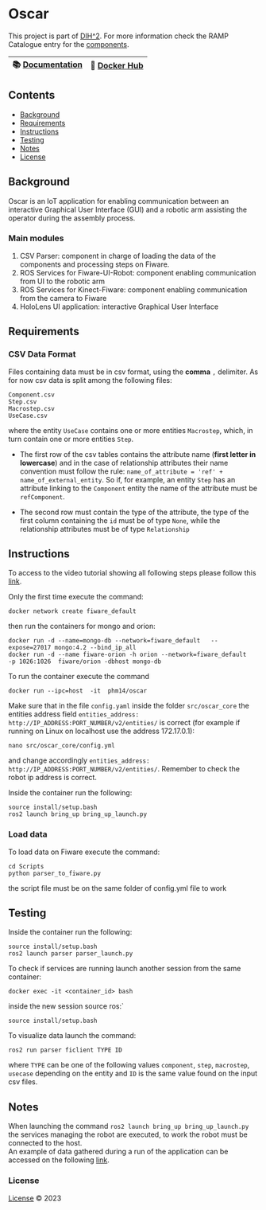 # Oscar


This project is part of [DIH^2](http://www.dih-squared.eu/). For more information check the RAMP Catalogue entry for the
[components](https://ramp.eu/).

| :books: [Documentation](Docs/Oscar_Documentation.pdf) | :whale: [Docker Hub](https://hub.docker.com/r/phm14/oscar) |
| --------------------------------------------- | ------------------------------------------------------------- |



## Contents

-   [Background](#background)
-   [Requirements](#requirements)
-   [Instructions](#instructions)
-   [Testing](#testing)
-   [Notes](#notes)
-   [License](#license)

## Background
Oscar is an IoT application for enabling communication between an interactive Graphical User Interface (GUI)
and a robotic arm assisting the operator during the assembly process.

### Main modules
1. CSV Parser: component in charge of loading the data of the components and processing steps on Fiware.
2. ROS Services for Fiware-UI-Robot: component enabling communication from UI to the robotic arm
3. ROS Services for Kinect-Fiware: component enabling communication from the camera to Fiware
4. HoloLens UI application: interactive Graphical User Interface
## Requirements
### CSV Data Format ###
Files containing data must be in csv format, using the **comma** ```,``` delimiter.
As for now csv data is split among the following files:
```
Component.csv
Step.csv
Macrostep.csv
UseCase.csv
```
where the entity ```UseCase``` contains one or more entities ```Macrostep```, which, in turn contain one or more
entities ```Step```.

* The first row of the csv tables contains the attribute name (**first letter in lowercase**) and in the case of relationship
  attributes their name convention must follow the rule:
  ```name_of_attribute = 'ref' + name_of_external_entity```.
  So if, for example, an entity ```Step``` has an attribute linking to the ```Component``` entity the name of the
  attribute must be ```refComponent```.

* The second row must contain the type of the attribute, the type of the first column containing the ```id``` must
  be of type ```None```, while the relationship attributes must be of type ```Relationship```

## Instructions ##
To access to the video tutorial showing all following steps please follow this [link](https://drive.google.com/file/d/1PPhMm6X98VKM4ZEbmAg3oxucDTNU2Tfz/view?usp=sharing).

Only the first time execute the command:
```
docker network create fiware_default
```
then run the containers for mongo and orion:
```
docker run -d --name=mongo-db --network=fiware_default   --expose=27017 mongo:4.2 --bind_ip_all
docker run -d --name fiware-orion -h orion --network=fiware_default   -p 1026:1026  fiware/orion -dbhost mongo-db
```


To run the container execute the command
```
docker run --ipc=host  -it  phm14/oscar
```
Make sure that in the file ```config.yaml``` inside the folder ```src/oscar_core``` the entities address field ```entities_address: http://IP_ADDRESS:PORT_NUMBER/v2/entities/``` is correct (for example if running on Linux on localhost use the address 172.17.0.1):
```
nano src/oscar_core/config.yml
```
and change accordingly ```entities_address: http://IP_ADDRESS:PORT_NUMBER/v2/entities/```.
Remember to check the robot ip address is correct.

Inside the container run the following:
```
source install/setup.bash
ros2 launch bring_up bring_up_launch.py
```
### Load data ###
To load data on Fiware execute the command:
```
cd Scripts
python parser_to_fiware.py
```
the script file must be on the same folder of config.yml file to work

## Testing ##
Inside the container run the following:
```
source install/setup.bash
ros2 launch parser parser_launch.py
```
To check if services are running launch another session from the same container:
```
docker exec -it <container_id> bash
```
inside the new session source ros:`
```
source install/setup.bash
```
To visualize data launch the command:
```
ros2 run parser ficlient TYPE ID
```
where ```TYPE``` can be one of the following values ```component```, ```step```, ```macrostep```, ```usecase``` 
depending on the entity and ```ID``` is the same value found on the input csv files.

## Notes ##
When launching the command  ```ros2 launch bring_up bring_up_launch.py``` the services managing the robot are executed, to work the robot must be connected to the host.\
An example of data gathered during a run of the application can be accessed on the following [link](https://drive.google.com/drive/folders/138NbojAz5dhPBl3P57pStogXnEaKgoGy?usp=sharing).

### License

[License](License.txt) © 2023
